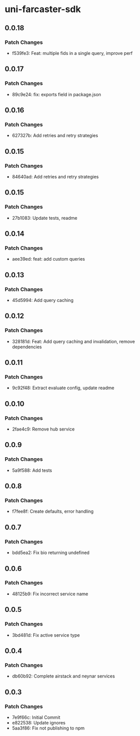 # uni-farcaster-sdk

## 0.0.18

### Patch Changes

- f539fe3: Feat: multiple fids in a single query, improve perf

## 0.0.17

### Patch Changes

- 89c9e24: fix: exports field in package.json

## 0.0.16

### Patch Changes

- 627327b: Add retries and retry strategies

## 0.0.15

### Patch Changes

- 84640ad: Add retries and retry strategies

## 0.0.15

### Patch Changes

- 27b1083: Update tests, readme

## 0.0.14

### Patch Changes

- aee39ed: feat: add custom queries

## 0.0.13

### Patch Changes

- 45d5994: Add query caching

## 0.0.12

### Patch Changes

- 328181d: Feat: Add query caching and invalidation, remove dependencies

## 0.0.11

### Patch Changes

- 9c92f48: Extract evaluate config, update readme

## 0.0.10

### Patch Changes

- 2fae4c9: Remove hub service

## 0.0.9

### Patch Changes

- 5a9f588: Add tests

## 0.0.8

### Patch Changes

- f7fee8f: Create defaults, error handling

## 0.0.7

### Patch Changes

- bdd5ea2: Fix bio returning undefined

## 0.0.6

### Patch Changes

- 48125b9: Fix incorrect service name

## 0.0.5

### Patch Changes

- 3bd481d: Fix active service type

## 0.0.4

### Patch Changes

- db60b92: Complete airstack and neynar services

## 0.0.3

### Patch Changes

- 7e9f66c: Initial Commit
- e822538: Update ignores
- 5aa3f86: Fix not publishing to npm
